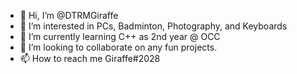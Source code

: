 - 👋 Hi, I’m @DTRMGiraffe
- 👀 I’m interested in PCs, Badminton, Photography, and Keyboards
- 🌱 I’m currently learning C++ as 2nd year @ OCC
- 💞️ I’m looking to collaborate on any fun projects.
- 📫 How to reach me Giraffe#2028
